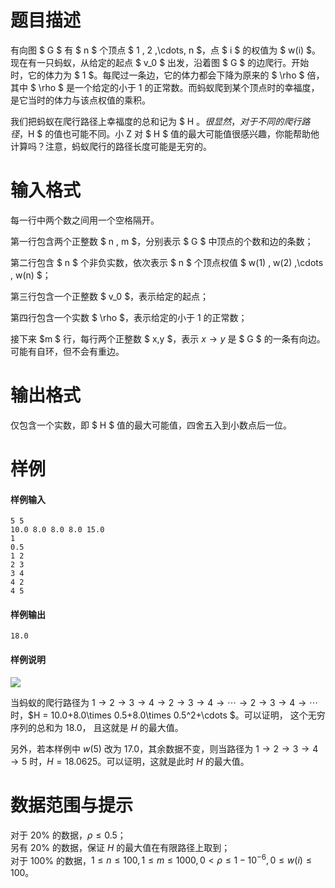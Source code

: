 
# 题目描述

有向图 $ G $ 有 $ n $ 个顶点 $ 1 , 2 ,\cdots, n $，点 $ i $ 的权值为 $ w(i) $。现在有一只蚂蚁，从给定的起点 $ v_0 $ 出发，沿着图 $ G $ 的边爬行。开始时，它的体力为 $ 1 $。每爬过一条边，它的体力都会下降为原来的 $ \rho $ 倍，其中 $ \rho $ 是一个给定的小于 $1$ 的正常数。而蚂蚁爬到某个顶点时的幸福度，是它当时的体力与该点权值的乘积。

我们把蚂蚁在爬行路径上幸福度的总和记为 $ H $。很显然，对于不同的爬行路径，$H $ 的值也可能不同。小 Z 对  $ H $ 值的最大可能值很感兴趣，你能帮助他计算吗？注意，蚂蚁爬行的路径长度可能是无穷的。

# 输入格式

每一行中两个数之间用一个空格隔开。

第一行包含两个正整数 $ n , m $，分别表示 $ G $ 中顶点的个数和边的条数；

第二行包含 $ n $ 个非负实数，依次表示 $ n $ 个顶点权值 $ w(1) , w(2) ,\cdots , w(n) $；

第三行包含一个正整数 $ v_0 $，表示给定的起点；

第四行包含一个实数 $ \rho $，表示给定的小于 $1$ 的正常数；

接下来 $m $ 行，每行两个正整数 $ x,y $，表示 $x\to y$ 是 $ G $ 的一条有向边。可能有自环，但不会有重边。

# 输出格式

仅包含一个实数，即 $ H $ 值的最大可能值，四舍五入到小数点后一位。

# 样例

#### 样例输入
```plain
5 5 
10.0 8.0 8.0 8.0 15.0 
1 
0.5 
1 2 
2 3 
3 4 
4 2 
4 5
```

#### 样例输出
```plain
18.0
```

#### 样例说明
![](/source/loj/2744/img/aHR0cHM6Ly9jb2RpbmcubmV0L3UvSGVSYU5PL3AvUGljUGxhY2UvZ2l0L3Jhdy9tYXN0ZXIvcGF0aC5wbmc=.png)

当蚂蚁的爬行路径为 $1\to 2\to 3\to 4\to 2\to 3\to 4\to \cdots \to 2\to 3\to 4\to \cdots$ 时，$H = 10.0+8.0\times 0.5+8.0\times 0.5^2+\cdots $。可以证明， 这个无穷序列的总和为 $18.0$， 且这就是 $H$ 的最大值。

另外，若本样例中 $w(5)$ 改为 $17.0$，其余数据不变，则当路径为 $1\to 2\to 3\to 4\to 5$ 时，$H = 18.0625$。可以证明，这就是此时 $H$ 的最大值。

# 数据范围与提示

对于 $20\%$ 的数据，$\rho \le 0.5$；  
另有 $20\%$ 的数据，保证 $H$ 的最大值在有限路径上取到；  
对于 $100\%$ 的数据，$1\le n \le 100, 1\le m \le 1000, 0\lt \rho \le 1 -10 ^{-6},0\le w(i) \le 100$。

